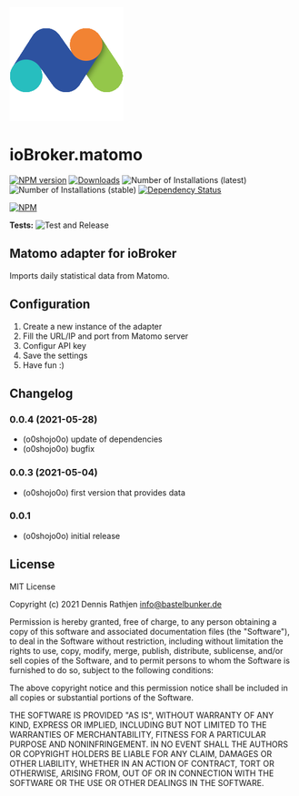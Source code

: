 ![Logo](admin/matomo.png)

# ioBroker.matomo

[![NPM version](https://img.shields.io/npm/v/iobroker.matomo.svg)](https://www.npmjs.com/package/iobroker.matomo)
[![Downloads](https://img.shields.io/npm/dm/iobroker.matomo.svg)](https://www.npmjs.com/package/iobroker.matomo)
![Number of Installations (latest)](https://iobroker.live/badges/matomo-installed.svg)
![Number of Installations (stable)](https://iobroker.live/badges/matomo-stable.svg)
[![Dependency Status](https://img.shields.io/david/o0shojo0o/iobroker.matomo.svg)](https://david-dm.org/o0shojo0o/iobroker.matomo)

[![NPM](https://nodei.co/npm/iobroker.matomo.png?downloads=true)](https://nodei.co/npm/iobroker.matomo/)

**Tests:** ![Test and Release](https://github.com/o0shojo0o/ioBroker.matomo/workflows/Test%20and%20Release/badge.svg)

## Matomo adapter for ioBroker

Imports daily statistical data from Matomo.

## Configuration

1. Create a new instance of the adapter
2. Fill the URL/IP and port from Matomo server
3. Configur API key
4. Save the settings
5. Have fun :)

## Changelog

<!--
 https://github.com/AlCalzone/release-script#usage
    npm run release minor -- --all 0.9.8 -> 0.10.0
    npm run release patch -- --all 0.9.8 -> 0.9.9
    npm run release prerelease beta -- --all v0.2.1 -> v0.2.2-beta.0
	Placeholder for the next version (at the beginning of the line):
	### **WORK IN PROGRESS**
-->

### 0.0.4 (2021-05-28)

-   (o0shojo0o) update of dependencies
-   (o0shojo0o) bugfix

### 0.0.3 (2021-05-04)

-   (o0shojo0o) first version that provides data

### 0.0.1

-   (o0shojo0o) initial release

## License

MIT License

Copyright (c) 2021 Dennis Rathjen <info@bastelbunker.de>

Permission is hereby granted, free of charge, to any person obtaining a copy
of this software and associated documentation files (the "Software"), to deal
in the Software without restriction, including without limitation the rights
to use, copy, modify, merge, publish, distribute, sublicense, and/or sell
copies of the Software, and to permit persons to whom the Software is
furnished to do so, subject to the following conditions:

The above copyright notice and this permission notice shall be included in all
copies or substantial portions of the Software.

THE SOFTWARE IS PROVIDED "AS IS", WITHOUT WARRANTY OF ANY KIND, EXPRESS OR
IMPLIED, INCLUDING BUT NOT LIMITED TO THE WARRANTIES OF MERCHANTABILITY,
FITNESS FOR A PARTICULAR PURPOSE AND NONINFRINGEMENT. IN NO EVENT SHALL THE
AUTHORS OR COPYRIGHT HOLDERS BE LIABLE FOR ANY CLAIM, DAMAGES OR OTHER
LIABILITY, WHETHER IN AN ACTION OF CONTRACT, TORT OR OTHERWISE, ARISING FROM,
OUT OF OR IN CONNECTION WITH THE SOFTWARE OR THE USE OR OTHER DEALINGS IN THE
SOFTWARE.
